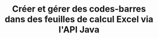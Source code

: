---
############################# Static ############################
layout: "auto-gen-gist"
draft: false
path: "fr/assembly/java/barcode/xlsm/"
otherformats: XLS XLT XLSX XLTX XLTM XLSB ODS 

############################# Head ############################
head_title: "Générer une image de codes-barres et l'insérer dans une feuille de calcul Excel via l'API Java"
head_description: "L'API Java GroupDocs.Assembly permet aux programmeurs de générer et d'ajouter des images de codes-barres dans des feuilles de calcul Excel (XLS, XLT, XLSX, XLSM, XLTX, XLTM et XLSB)."

############################# Header ############################
title: "Créer et gérer des codes-barres dans des feuilles de calcul Excel via l'API Java"
description: "L'API Java GroupDocs.Assembly permet aux développeurs de logiciels de générer et de gérer par programme des codes-barres dans des documents de feuille de calcul Excel dans des applications Java et JSP."

######################### Download Button #######################
button:
    enable: true

############################# About ############################
about:
    enable: true
    title: "Comment générer des images de codes-barres dans des feuilles de calcul ?"
    content: |
       Le logiciel de feuille de calcul est un outil utile qui permet aux utilisateurs de stocker, d'analyser et de générer des rapports sur de grandes quantités de données. GroupDocs.Assembly est une excellente API Java qui permet aux développeurs de logiciels de créer, d'organiser et d'imprimer facilement des images de codes à barres dans une feuille de calcul Excel. Les codes-barres sont des codes numériques stockant des informations lisibles par machine qui apportent rapidité et précision aux systèmes d'inventaire. À l'aide de l'API Java GroupDocs.Assembly, vous pouvez dessiner par programmation de nombreuses images de codes-barres 1D et 2D avec le texte, l'apparence et différents types d'encodage personnalisés dans la feuille de calcul Microsoft Excel. L'API permet également aux utilisateurs de gérer facilement leurs codes-barres et ne nécessite l'installation d'aucun logiciel externe ou outil tiers. Il prend en charge des fonctionnalités telles que la modification de la taille de l'image du code-barres, les paramètres de couleurs de premier plan et d'arrière-plan, le réglage de la taille de la police, le réglage de la résolution de l'image du code-barres, la correction automatique du texte du code-barres et bien d'autres. 

############################# content ############################
steps:
    enable: true
    block:
    - title_left: "Créer des codes-barres dans XLSM feuilles de calcul via Java"
      content_left: |
       GroupDocs.Assembly Java fournit une prise en charge complète pour la création et la gestion de codes-barres dans la feuille de calcul XLSM. Le code Java suivant montre comment créer et insérer des images de codes à barres dans un document de feuille de calcul Microsoft Excel. 

      title_right: "Comment ajouter des images de codes-barres dans le fichier XLSM"
      content_right: |
       * Créez une instance de [DocumentAssembler](https://apireference.groupdocs.com/assembly/java/com.groupdocs.assembly/DocumentAssembler)
       * Créer un exemple d'objet de source de données
       * Appelez [AssembleDocument](https://apireference.groupdocs.com/assembly/java/com.groupdocs.assembly/DocumentAssembler#assembleDocument-java.io.InputStream-java.io.OutputStream-com.groupdocs.assembly.DataSourceInfo...-) méthode avec les paramètres suivants
           * Diffusez pour lire un modèle de document à partir de.
           * Stream pour écrire le document résultant.
           * Options de chargement et d'enregistrement de documents.
           * Détails Informations sur les objets de source de données à utiliser.

      gisthash: "d597241fa3f68e3945a19ef3231070eb"
      gistfile: "create_barcodes_in_spreadsheet_file.java"

    - title_left: "Configuration requise"
      content_left: |
       Les API Java GroupDocs.Assembly sont prises en charge sur toutes les principales plateformes et systèmes d'exploitation. Il peut générer des documents dans Microsoft Word, Excel, PowerPoint, Outlook, OpenOffice et plus de 50 autres formats. Pour un guide complet de la configuration système requise, veuillez visiter [système requis](https://docs.groupdocs.com/assembly/java/system-requirements/) Avant d'exécuter le code ci-dessous, assurez-vous que les prérequis suivants sont installés sur votre système:
         * Systèmes d'exploitation : Microsoft Windows, Linux, MacOS
         * Prise en charge des versions Java : J2SE 7.0 (1.7), J2SE 8.0 (1.8) ou supérieur
         * Obtenez la dernière version des API Java GroupDocs.Assembly de [Maven](https://mvnrepository.com/artifact/com.groupdocs/groupdocs-assembly/)
        
      title_right: "Pourquoi utiliser GroupDocs.Assembly"
      content_right: |
        * Créez des documents personnalisés à partir de modèles.
        * Joindre dynamiquement des pièces jointes aux e-mails.
        * Aucun logiciel supplémentaire n'est requis pour créer et automatiser des documents.
        * Génère un document de sortie basé sur la source de données.
        * Insérer dynamiquement le contenu du document dans le rapport
        * Appliquer la formule lors de l'assemblage de la feuille de calcul.
        * Fournit un support pour plusieurs formats de données
        * Prise en charge des opérations de données séquentielles.
demos:
    enable: true

more_formats:
    enable: true


back_to_top:
    enable: true
---